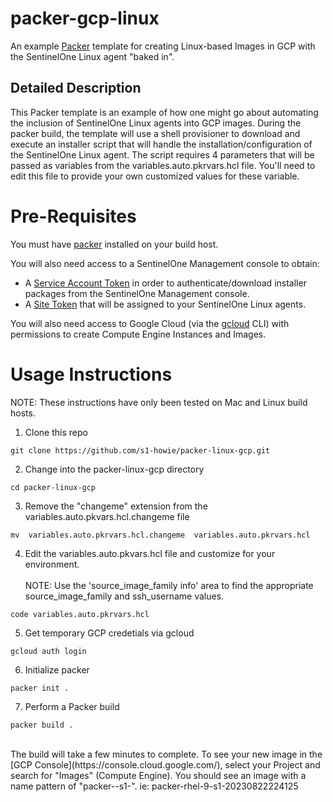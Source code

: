 # packer-gcp-linux
 An example [Packer](https://www.packer.io/) template for creating Linux-based Images in GCP with the SentinelOne Linux agent "baked in".

## Detailed Description
This Packer template is an example of how one might go about automating the inclusion of SentinelOne Linux agents into GCP images.  During the packer build, the template will use a shell provisioner to download and execute an installer script that will handle the installation/configuration of the SentinelOne Linux agent.  The script requires 4 parameters that will be passed as variables from the variables.auto.pkrvars.hcl file.  You'll need to edit this file to provide your own customized values for these variable.

# Pre-Requisites
You must have [packer](https://developer.hashicorp.com/packer/downloads) installed on your build host.

You will also need access to a SentinelOne Management console to obtain:
- A [Service Account Token](https://support.sentinelone.com/hc/en-us/articles/9274954401687-Creating-Service-Users) in order to authenticate/download installer packages from the SentinelOne Management console.
- A [Site Token](https://support.sentinelone.com/hc/en-us/articles/360019996013-Getting-a-Site-or-Group-Token) that will be assigned to your SentinelOne Linux agents.

You will also need access to Google Cloud (via the [gcloud](https://cloud.google.com/sdk/docs/install) CLI) with permissions to create Compute Engine Instances and Images.  


# Usage Instructions
NOTE:  These instructions have only been tested on Mac and Linux build hosts.

1. Clone this repo
```
git clone https://github.com/s1-howie/packer-linux-gcp.git
```
2. Change into the packer-linux-gcp directory
```
cd packer-linux-gcp
```
3. Remove the "changeme" extension from the variables.auto.pkvars.hcl.changeme file
```
mv  variables.auto.pkrvars.hcl.changeme  variables.auto.pkrvars.hcl
```
4. Edit the variables.auto.pkvars.hcl file and customize for your environment.  
<br />NOTE:  Use the 'source_image_family info' area to find the appropriate source_image_family and ssh_username values.
```
code variables.auto.pkrvars.hcl
```
5. Get temporary GCP credetials via gcloud
```
gcloud auth login
```
6. Initialize packer
```
packer init .
```
7. Perform a Packer build
```
packer build .
```
<br />
The build will take a few minutes to complete.  To see your new image in the [GCP Console](https://console.cloud.google.com/), select your Project and search for "Images" (Compute Engine). 
You should see an image with a name pattern of "packer-<source_image_family>-s1-<timestamp>".  ie:  packer-rhel-9-s1-20230822224125 